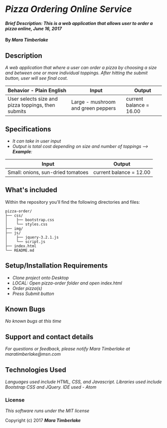 # _Pizza Ordering Online Service_

#### _Brief Description: This is a web application that allows user to order a pizza online, June 16, 2017_

#### By _**Mara Timberlake**_

## Description
_A web application that where a user can order a pizza by choosing a size and between one or more individual toppings. After hitting the submit button, user will see final cost._

|Behavior - Plain English|Input|Output|
|---|---|---|
|User selects size and pizza toppings, then submits|Large - mushroom and green peppers|current balance = 16.00|

## Specifications

* _It can take in user input_
* _Output is total cost depending on size and number of toppings -->_
_**Example**:_

|Input|Output|
|---|---|
|Small: onions, sun-dried tomatoes|current balance = 12.00|

## What's included
Within the repository you'll find the following directories and files:

```
pizza-order/
├── css/
│    ├── bootstrap.css
│    └── styles.css
├── img/
├── js/
│    ├── jquery-3.2.1.js
│    └── script.js
├── index.html
└── README.md
```

## Setup/Installation Requirements

* _Clone project onto Desktop_
* _LOCAL: Open pizza-order folder and open index.html_
* _Order pizza(s)_
* _Press Submit button_

## Known Bugs

_No known bugs at this time_

## Support and contact details

_For questions or feedback, please notify Mara Timberlake at maratimberlake@msn.com_

## Technologies Used

_Languages used include HTML, CSS, and Javascript. Libraries used include Bootstrap CSS and JQuery. IDE used - Atom_

### License

*This software runs under the MIT license*

Copyright (c) 2017 **_Mara Timberlake_**
